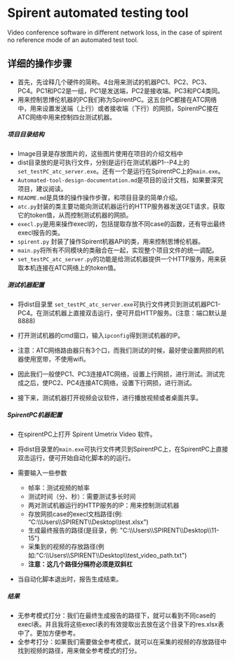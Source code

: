 # Spirent automated testing tool

Video conference software in different network loss, in the case of spirent no reference mode of an automated test tool.

## 详细的操作步骤
- 首先，先诠释几个硬件的简称。4台用来测试的机器PC1、PC2、PC3、PC4。PC1和PC2是一组，PC1是发送端，PC2是接收端。PC3和PC4类同。
- 用来控制思博伦机器的PC我们称为SpirentPC。这五台PC都接在ATC网络中，用来设置发送端（上行）或者接收端（下行）的网损，SpirentPC接在ATC网络中用来控制四台测试机器。

##### 项目目录结构

- Image目录是存放图片的，这些图片使用在项目的介绍文档中
- dist目录放的是可执行文件，分别是运行在测试机器P1--P4上的`set_testPC_atc_server.exe`。还有一个是运行在SpirentPC上的`main.exe`。
- `Automated-tool-design-documentation.md`是项目的设计文档，如果要深究项目，建议阅读。
- `README.md`是具体的操作操作步骤，和项目目录的简单介绍。
- `atc.py`封装的类主要功能向测试机器运行的HTTP服务器发送GET请求，获取它的token值，从而控制测试机器的网损。
- `execl.py`是用来操作execl的，包括提取存放不同case的函数，还有导出最终execl报告的类。
- `spirent.py` 封装了操作Spirent机器API的类，用来控制思博伦机器。
- `main.py`将所有不同模块的类融合在一起，实现整个项目文件的统一调配。
- `set_testPC_atc_server.py`的功能是给测试机器提供一个HTTP服务，用来获取本机连接在ATC网络上的token值。

##### 测试机器配置

- 将dist目录里 `set_testPC_atc_server.exe`可执行文件拷贝到测试机器PC1-PC4。在测试机器上直接双击运行，便可开启HTTP服务。(注意：端口默认是8888)
- 打开测试机器的cmd窗口，输入`ipconfig`得到测试机器的IP。

- 注意：ATC网络路由器只有3个口，而我们测试的时候，最好使设置网损的机器使用宽带，不使用wifi。
- 因此我们一般使PC1、PC3连接ATC网络，设置上行网损，进行测试。测试完成之后，使PC2、PC4连接ATC网络，设置下行网损，进行测试。
- 接下来，测试机器打开视频会议软件，进行播放视频或者桌面共享。

##### SpirentPC机器配置

- 在spirentPC上打开 Spirent Umetrix Video 软件。

- 将dist目录里的`main.exe`可执行文件拷贝到SpirentPC上，在SpirentPC上直接双击运行，便可开始自动化脚本的的运行。
- 需要输入一些参数
  - 帧率：测试视频的帧率
  - 测试时间（分、秒）：需要测试多长时间
  - 两对测试机器运行的HTTP服务的IP：用来控制测试机器
  - 存放网损case的execl文档路径(例: “C:\\\Users\\\SPIRENT\\\Desktop\\\test.xlsx”)
  - 生成最终报告的路径(是目录，例: "C:\\\Users\\\SPIRENT\\\Desktop\\\11-15")
  - 采集到的视频的存放路径(例如:"C:\\\Users\\\SPIRENT\\\Desktop\\\test_video_path.txt")
  - **注意：这几个路径分隔符必须是双斜杠**
- 当自动化脚本退出时，报告生成结束。

##### 结果

- 无参考模式打分：我们在最终生成报告的路径下，就可以看到不同case的execl表。并且我将这些execl表的有效提取出去放在这个目录下的res.xlsx表中了。更加方便参考。
- 全参考打分：如果我们需要做全参考模式，就可以在采集的视频的存放路径中找到视频的路径，用来做全参考模式的打分。

